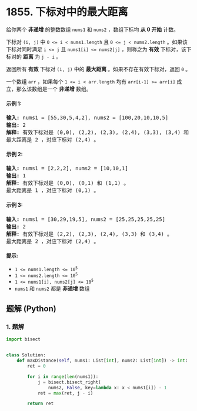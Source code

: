 # 1855. 下标对中的最大距离
给你两个 **非递增** 的整数数组 `nums1` 和 `nums2` ，数组下标均 **从 0 开始** 计数。

下标对 `(i, j)` 中 `0 <= i < nums1.length` 且 `0 <= j < nums2.length` 。如果该下标对同时满足 `i <= j` 且 `nums1[i] <= nums2[j]` ，则称之为 **有效** 下标对，该下标对的 **距离** 为 `j - i` 。

返回所有 **有效** 下标对 `(i, j)` 中的 **最大距离** 。如果不存在有效下标对，返回 `0` 。

一个数组 `arr` ，如果每个 `1 <= i < arr.length` 均有 `arr[i-1] >= arr[i]` 成立，那么该数组是一个 **非递增** 数组。

#### 示例 1:
<pre>
<strong>输入:</strong> nums1 = [55,30,5,4,2], nums2 = [100,20,10,10,5]
<strong>输出:</strong> 2
<strong>解释:</strong> 有效下标对是 (0,0), (2,2), (2,3), (2,4), (3,3), (3,4) 和 (4,4) 。
最大距离是 2 ，对应下标对 (2,4) 。
</pre>

#### 示例 2:
<pre>
<strong>输入:</strong> nums1 = [2,2,2], nums2 = [10,10,1]
<strong>输出:</strong> 1
<strong>解释:</strong> 有效下标对是 (0,0), (0,1) 和 (1,1) 。
最大距离是 1 ，对应下标对 (0,1) 。
</pre>

#### 示例 3:
<pre>
<strong>输入:</strong> nums1 = [30,29,19,5], nums2 = [25,25,25,25,25]
<strong>输出:</strong> 2
<strong>解释:</strong> 有效下标对是 (2,2), (2,3), (2,4), (3,3) 和 (3,4) 。
最大距离是 2 ，对应下标对 (2,4) 。
</pre>

#### 提示:
* <code>1 <= nums1.length <= 10<sup>5</sup></code>
* <code>1 <= nums2.length <= 10<sup>5</sup></code>
* <code>1 <= nums1[i], nums2[j] <= 10<sup>5</sup></code>
* `nums1` 和 `nums2` 都是 **非递增** 数组

## 题解 (Python)

### 1. 题解
```Python
import bisect


class Solution:
    def maxDistance(self, nums1: List[int], nums2: List[int]) -> int:
        ret = 0

        for i in range(len(nums1)):
            j = bisect.bisect_right(
                nums2, False, key=lambda x: x < nums1[i]) - 1
            ret = max(ret, j - i)

        return ret
```
